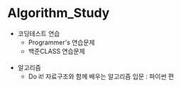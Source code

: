 # Algorithm_Study
* 코딩테스트 연습
  + Programmer's 연습문제
  + 백준CLASS 연습문제
<br><br>
* 알고리즘
  + Do it! 자료구조와 함께 배우는 알고리즘 입문 : 파이썬 편
